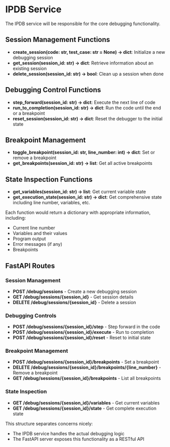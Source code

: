 # IPDB Service

The IPDB service will be responsible for the core debugging functionality. 

## Session Management Functions

- **create_session(code: str, test_case: str = None) -> dict**: Initialize a new debugging session
- **get_session(session_id: str) -> dict**: Retrieve information about an existing session
- **delete_session(session_id: str) -> bool**: Clean up a session when done

## Debugging Control Functions

- **step_forward(session_id: str) -> dict**: Execute the next line of code
- **run_to_completion(session_id: str) -> dict**: Run the code until the end or a breakpoint
- **reset_session(session_id: str) -> dict**: Reset the debugger to the initial state

## Breakpoint Management

- **toggle_breakpoint(session_id: str, line_number: int) -> dict**: Set or remove a breakpoint
- **get_breakpoints(session_id: str) -> list**: Get all active breakpoints

## State Inspection Functions

- **get_variables(session_id: str) -> list**: Get current variable state
- **get_execution_state(session_id: str) -> dict**: Get comprehensive state including line number, variables, etc.

Each function would return a dictionary with appropriate information, including:
- Current line number
- Variables and their values
- Program output
- Error messages (if any)
- Breakpoints

## FastAPI Routes

### Session Management

- **POST /debug/sessions** - Create a new debugging session
- **GET /debug/sessions/{session_id}** - Get session details
- **DELETE /debug/sessions/{session_id}** - Delete a session

### Debugging Controls

- **POST /debug/sessions/{session_id}/step** - Step forward in the code
- **POST /debug/sessions/{session_id}/execute** - Run to completion
- **POST /debug/sessions/{session_id}/reset** - Reset to initial state

### Breakpoint Management

- **POST /debug/sessions/{session_id}/breakpoints** - Set a breakpoint
- **DELETE /debug/sessions/{session_id}/breakpoints/{line_number}** - Remove a breakpoint
- **GET /debug/sessions/{session_id}/breakpoints** - List all breakpoints

### State Inspection

- **GET /debug/sessions/{session_id}/variables** - Get current variables
- **GET /debug/sessions/{session_id}/state** - Get complete execution state

This structure separates concerns nicely:
- The IPDB service handles the actual debugging logic
- The FastAPI server exposes this functionality as a RESTful API 